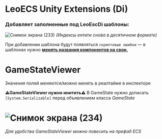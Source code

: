 # LeoECS Unity Extensions (Di)
### Добавляет заполненные под LeoEscDi шаблоны:
![Снимок экрана (233)](https://user-images.githubusercontent.com/60045146/204161649-782f911f-9b00-4ebd-8183-41a431a4ed1e.png)
 *(Индексы ентити снова в десятичном формате)*

  При добавлении шаблона будут появляться `скриптовые ошибки` — в шаблонах нужно <U>**менять названия компонентов на свои.**</U>
# GameStateViewer
 Значения полей *меняются/можно менять* в реалтайме в инспекторе
 
 ⚠️**GameStateViewer нужно инитить**⚠️ 
 В GameState  нужно дописать `[System.Serializable]` перед объявлением класса *GameState*
# ![Снимок экрана (234)](https://user-images.githubusercontent.com/60045146/204161686-37f5f8d4-4b30-47da-a1a6-4ab6856df252.png)
 *Для удобства GameStateViewer можно повесить на префаб ECS*

